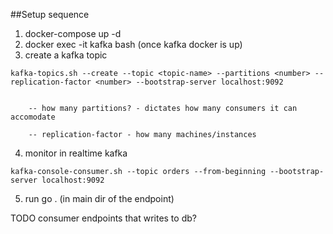 ##Setup sequence

1. docker-compose up -d
2. docker exec -it kafka bash (once kafka docker is up)
3. create a kafka topic

```kafka-topics.sh --create --topic <topic-name> --partitions <number> --replication-factor <number> --bootstrap-server localhost:9092```

```--topic  - topic name

    -- how many partitions? - dictates how many consumers it can accomodate

    -- replication-factor - how many machines/instances
```


4. monitor in realtime kafka 

```kafka-console-consumer.sh --topic orders --from-beginning --bootstrap-server localhost:9092```


5. run go . (in main dir of the endpoint)


TODO
consumer endpoints that writes to db?